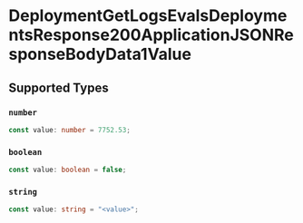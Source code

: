# DeploymentGetLogsEvalsDeploymentsResponse200ApplicationJSONResponseBodyData1Value


## Supported Types

### `number`

```typescript
const value: number = 7752.53;
```

### `boolean`

```typescript
const value: boolean = false;
```

### `string`

```typescript
const value: string = "<value>";
```


